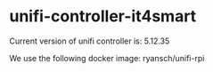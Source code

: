 # unifi-controller-it4smart
Current version of unifi controller is: 5.12.35

We use the following docker image: ryansch/unifi-rpi
